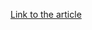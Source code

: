 [Link to the article](https://www.akamai.com/blog/security/2024/mar/the-benefits-of-microsegmentation-for-compliance)
